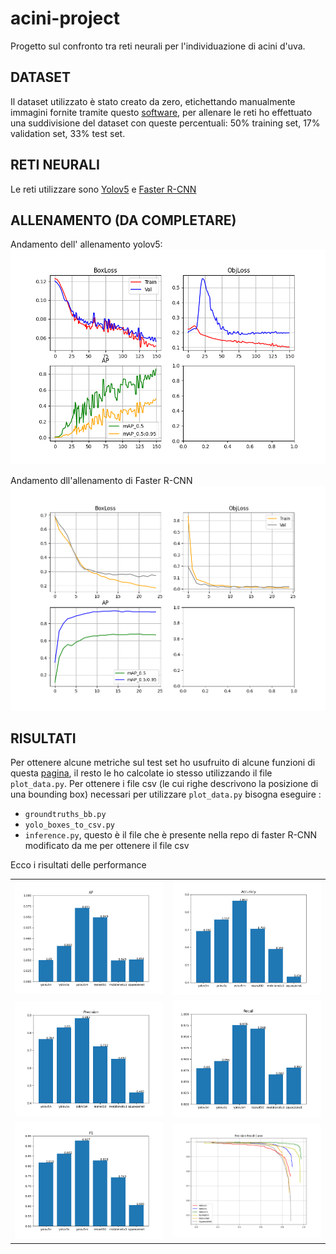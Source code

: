 # acini-project

Progetto sul confronto tra reti neurali per l'individuazione di acini d'uva.
## DATASET

Il dataset utilizzato è stato creato da zero, etichettando manualmente immagini fornite tramite questo [software](https://github.com/heartexlabs/labelImg), per allenare le reti ho effettuato una suddivisione del dataset con queste percentuali: 50% training set, 17% validation set, 33% test set.

## RETI NEURALI

Le reti utilizzare sono [Yolov5](https://github.com/ultralytics/yolov5) e [Faster R-CNN](https://github.com/sovit-123/fasterrcnn-pytorch-training-pipeline) 

## ALLENAMENTO (DA COMPLETARE)

Andamento dell' allenamento yolov5:
![](https://github.com/Alex-Tommy/acini-project/blob/main/repo-images/yolo-report.png)

Andamento dll'allenamento di Faster R-CNN
![](https://github.com/Alex-Tommy/acini-project/blob/main/repo-images/fasterrcnn-report.png)

## RISULTATI

Per ottenere alcune metriche sul test set ho usufruito di alcune funzioni di questa [pagina](https://github.com/rafaelpadilla/review_object_detection_metrics), il resto le ho calcolate io stesso utilizzando il file `plot_data.py`. Per ottenere i file csv (le cui righe descrivono la posizione di una bounding box) necessari per utilizzare `plot_data.py` bisogna eseguire :
- `groundtruths_bb.py`
- `yolo_boxes_to_csv.py`
- `inference.py`, questo è il file che è presente nella repo di faster R-CNN modificato da me per ottenere il file csv

Ecco i risultati delle performance

<table cellspacing="2" cellpadding="2" width="1200" border="0">
<tbody>
<tr>
<td valign="center" width="400"><img src="repo-images/AP.png"></td>
<td valign="center" width="400"><img src="repo-images/Accuracy.png"></td>
</tr>
<tr>
<td valign="center" width="400"><img src="repo-images/Precision.png"></td>
<td valign="center" width="400"><img src="repo-images/Recall.png"></td>
</tr>
<tr>
<td valign="center" width="400"><img src="repo-images/F1.png"></td>
<td valign="center" width="400"><img src="repo-images/pr_curve.png"></td>
</tr>
</tbody>
</table>

